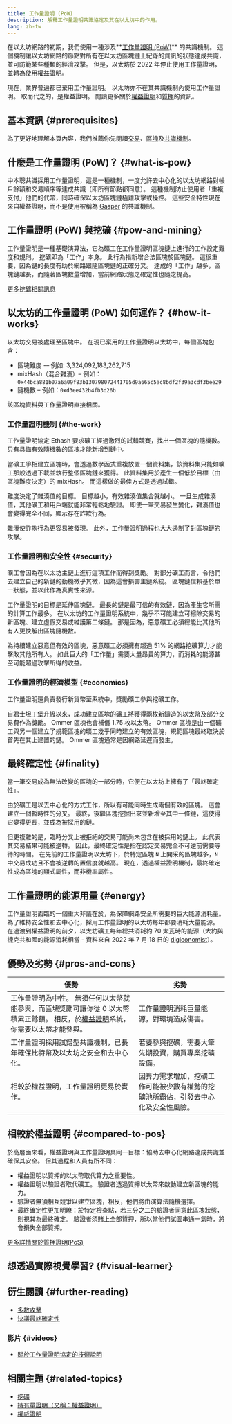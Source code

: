 ```yaml
---
title: 工作量證明 (PoW)
description: 解釋工作量證明共識協定及其在以太坊中的作用。
lang: zh-tw
---
```


在以太坊網路的初期，我們使用一種涉及**[工作量證明 (PoW)](/developers/docs/consensus-mechanisms/pow)** 的共識機制。 這個機制讓以太坊網路的節點對所有在以太坊區塊鏈上紀錄的資訊的狀態達成共識，並可防範某些種類的經濟攻擊。 但是，以太坊於 2022 年停止使用工作量證明，並轉為使用[權益證明](/developers/docs/consensus-mechanisms/pos)。

<InfoBanner emoji=":wave:">
    現在，業界普遍都已棄用工作量證明。 以太坊亦不在其共識機制內使用工作量證明。 取而代之的，是權益證明。 閱讀更多關於<a href="/developers/docs/consensus-mechanisms/pos/">權益證明</a>和<a href="/staking/">質押</a>的資訊。
</InfoBanner>

## 基本資訊 {#prerequisites}

為了更好地理解本頁內容，我們推薦你先閱讀[交易](/developers/docs/transactions/)、[區塊](/developers/docs/blocks/)及[共識機制](/developers/docs/consensus-mechanisms/)。

## 什麼是工作量證明 (PoW)？ {#what-is-pow}

中本聰共識採用工作量證明，這是一種機制，一度允許去中心化的以太坊網路對帳戶餘額和交易順序等達成共識（即所有節點都同意）。 這種機制防止使用者「重複支付」他們的代幣，同時確保以太坊區塊鏈極難攻擊或操控。 這些安全特性現在來自權益證明，而不是使用被稱為 [Gasper](/developers/docs/consensus-mechanisms/pos/gasper/) 的共識機制。

## 工作量證明 (PoW) 與挖礦 {#pow-and-mining}

工作量證明是一種基礎演算法，它為礦工在工作量證明區塊鏈上進行的工作設定難度和規則。 挖礦即為「工作」本身。 此行為指新增合法區塊於區塊鏈。 這很重要，因為鏈的長度有助於網路跟隨區塊鏈的正確分叉。 達成的「工作」越多，區塊鏈越長，而隨著區塊數量增加，當前網路狀態之確定性也隨之提高。

[更多挖礦相關訊息](/developers/docs/consensus-mechanisms/pow/mining/)

## 以太坊的工作量證明 (PoW) 如何運作？ {#how-it-works}

以太坊交易被處理至區塊中。 在現已棄用的工作量證明以太坊中，每個區塊包含：

- 區塊難度 -– 例如: 3,324,092,183,262,715
- mixHash（混合雜湊）– 例如： `0x44bca881b07a6a09f83b130798072441705d9a665c5ac8bdf2f39a3cdf3bee29`
- 隨機數 – 例如：`0xd3ee432b4fb3d26b`

該區塊資料與工作量證明直接相關。

### 工作量證明機制 {#the-work}

工作量證明協定 Ethash 要求礦工經過激烈的試錯競賽，找出一個區塊的隨機數。 只有具備有效隨機數的區塊才能新增到鏈中。

當礦工爭相建立區塊時，會透過數學函式重複放置一個資料集，該資料集只能如曠工那般透過下載並執行整個區塊鏈來獲得。 此資料集用於產生一個低於目標（由區塊難度決定）的 mixHash。 而這樣做的最佳方式是透過試錯。

難度決定了雜湊值的目標。 目標越小，有效雜湊值集合就越小。 一旦生成雜湊值，其他礦工和用戶端就能非常輕鬆地驗證。 即使一筆交易發生變化，雜湊值也會變得完全不同，顯示存在詐欺行為。

雜湊使​​詐欺行為更容易被發現。 此外，工作量證明過程也大大遏制了對區塊鏈的攻擊。

### 工作量證明和安全性 {#security}

曠工會因為在以太坊主鏈上進行這項工作而得到獎勵。 對部分礦工而言，令他們去建立自己的新鏈的動機微乎其微，因為這會損害主鏈系統。 區塊鏈信賴基於單一狀態，並以此作為真實性來源。

工作量證明的目標是延伸區塊鏈。 最長的鏈是最可信的有效鏈，因為產生它所需的計算工作最多。 在以太坊的工作量證明系統中，幾乎不可能建立可擦除交易的新區塊、建立虛假交易或維護第二條鏈。 那是因為，惡意礦工必須總能比其他所有人更快解出區塊隨機數。

為持續建立惡意但有效的區塊，惡意礦工必須擁有超過 51% 的網路挖礦算力才能擊敗其他所有人。 如此巨大的「工作量」需要大量昂貴的算力，而消耗的能源甚至可能超過攻擊所得的收益。

### 工作量證明的經濟模型 {#economics}

工作量證明還負責發行新貨幣至系統中，獎勵礦工參與挖礦工作。

自[君士坦丁堡升級](/history/#constantinople)以來，成功建立區塊的礦工將獲得兩枚新鑄造的以太幣及部分交易費作為獎勵。 Ommer 區塊也會補償 1.75 枚以太幣。 Ommer 區塊是由一個礦工與另一個建立了規範區塊的曠工幾乎同時建立的有效區塊，規範區塊最終取決於首先在其上建置的鏈。 Ommer 區塊通常是因網路延遲而發生。

## 最終確定性 {#finality}

當一筆交易成為無法改變的區塊的一部分時，它便在以太坊上擁有了「最終確定性」。

由於礦工是以去中心化的方式工作，所以有可能同時生成兩個有效的區塊。 這會建立一個暫時性的分叉。 最終，後繼區塊挖掘出來並新增至其中一條鏈，這使得它變得更長，並成為被採用的鏈。

但更複雜的是，臨時分叉上被拒絕的交易可能尚未包含在被採用的鏈上。 此代表其交易結果可能被逆轉。 因此，最終確定性是指在認定交易完全不可逆前需要等待的時間。 在先前的工作量證明以太坊下，於特定區塊 `N` 上開采的區塊越多，`N` 中交易成功且不會被逆轉的置信度就越高。 現在，透過權益證明機制，最終確定性成為區塊的顯式屬性，而非機率屬性。

## 工作量證明的能源用量 {#energy}

工作量證明面臨的一個重大非議在於，為保障網路安全所需要的巨大能源消耗量。 為了維持安全性和去中心化，採用工作量證明的以太坊每年都要消耗大量能源。 在過渡到權益證明的前夕，以太坊礦工每年總共消耗約 70 太瓦時的能源（大約與捷克共和國的能源消耗相當 - 資料來自 2022 年 7 月 18 日的 [digiconomist](https://digiconomist.net/)）。

## 優勢及劣勢 {#pros-and-cons}

| 優勢                                                                                                               | 劣勢                                        |
| ---------------------------------------------------------------------------------------------------------------- | ----------------------------------------- |
| 工作量證明為中性。 無須任何以太幣就能參與，而區塊獎勵可讓你從 0 以太幣積累正餘額。 相反，於[權益證明](/developers/docs/consensus-mechanisms/pos/)系統，你需要以太幣才能參與。 | 工作量證明消耗巨量能源，對環境造成傷害。                      |
| 工作量證明採用試錯型共識機制，已長年確保比特幣及以太坊之安全和去中心化。                                                                             | 若要參與挖礦，需要大筆先期投資，購買專業挖礦設備。                 |
| 相較於權益證明，工作量證明更易於實作。                                                                                              | 因算力需求增加，挖礦工作可能被少數有權勢的挖礦池所霸佔，引發去中心化及安全性風險。 |

## 相較於權益證明 {#compared-to-pos}

於高層面來看，權益證明與工作量證明具同一目標：協助去中心化網路達成共識並確保其安全。 但其過程和人員有所不同：

- 權益證明以質押的以太幣取代算力之重要性。
- 權益證明以驗證者取代礦工。 驗證者透過質押以太幣來啟動建立新區塊的能力。
- 驗證者無須相互競爭以建立區塊，相反，他們將由演算法隨機選擇。
- 最終確定性更加明瞭：於特定檢查點，若三分之二的驗證者同意此區塊狀態，則視其為最終確定。 驗證者須賭上全部質押，所以當他們試圖串通一氣時，將會損失全部質押。

[更多詳情關於質押證明(PoS)](/developers/docs/consensus-mechanisms/pos/)

## 想透過實際視覺學習? {#visual-learner}

<YouTube id="3EUAcxhuoU4" />

## 衍生閱讀 {#further-reading}

- [多數攻擊](https://en.bitcoin.it/wiki/Majority_attack)
- [決議最終確定性](https://blog.ethereum.org/2016/05/09/on-settlement-finality/)

### 影片 {#videos}

- [關於工作量證明協定的技術說明](https://youtu.be/9V1bipPkCTU)

## 相關主題 {#related-topics}

- [挖礦](/developers/docs/consensus-mechanisms/pow/mining/)
- [持有量證明（又稱：權益證明）](/developers/docs/consensus-mechanisms/pos/)
- [權威證明](/developers/docs/consensus-mechanisms/poa/)
